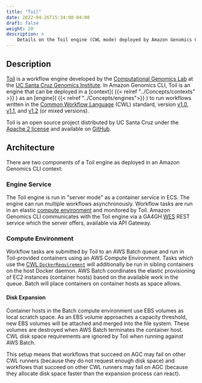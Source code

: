 ```yaml
---
title: "Toil"
date: 2022-04-26T15:34:00-04:00
draft: false
weight: 20
description: >
    Details on the Toil engine (CWL mode) deployed by Amazon Genomics CLI
---
```


## Description

[Toil](http://toil.ucsc-cgl.org/) is a workflow engine developed by the
[Computational Genomics Lab](https://cglgenomics.ucsc.edu/) at the
[UC Santa Cruz Genomics Institute](https://genomics.ucsc.edu/). In Amazon Genomics
CLI, Toil is an engine that can be deployed in a
[context]( {{< relref "../Concepts/contexts" >}} ) as an
[engine]( {{< relref "../Concepts/engines">}} ) to run workflows written in the
[Common Workflow Language](https://www.commonwl.org/) (CWL) standard, version
[v1.0](https://www.commonwl.org/v1.0/), [v1.1](https://www.commonwl.org/v1.1/),
and [v1.2](https://www.commonwl.org/v1.2/) (or mixed versions).

Toil is an open source project distributed by UC Santa Cruz under the [Apache 2
license](https://github.com/DataBiosphere/toil/blob/master/LICENSE) and
available on
[GitHub](https://github.com/DataBiosphere/toil).

## Architecture

There are two components of a Toil engine as deployed in an Amazon Genomics
CLI context:

### Engine Service

The Toil engine is run in "server mode" as a container service in ECS. The
engine can run multiple workflows asynchronously. Workflow tasks are run in an
elastic [compute environment]( #compute-environment ) and monitored by Toil.
Amazon Genomics CLI communicates with the Toil engine via a GA4GH
[WES](https://github.com/ga4gh/workflow-execution-service-schemas) REST service
which the server offers, available via API Gateway.

### Compute Environment

Workflow tasks are submitted by Toil to an AWS Batch queue and run in
Toil-provided containers using an AWS Compute Environment. Tasks which use the
[CWL `DockerRequirement`](https://www.commonwl.org/user_guide/07-containers/index.html)
will additionally be run in sibling containers on the host Docker daemon. AWS
Batch coordinates the elastic provisioning of EC2 instances (container hosts)
based on the available work in the queue. Batch will place containers on
container hosts as space allows.

#### Disk Expansion

Container hosts in the Batch compute environment use EBS volumes as local
scratch space. As an EBS volume approaches a capacity threshold, new EBS
volumes will be attached and merged into the file system. These volumes are
destroyed when AWS Batch terminates the container host. CWL disk space
requirements are ignored by Toil when running against AWS Batch.

This setup means that workflows that succeed on AGC may fail on other CWL
runners (because they do not request enough disk space) and workflows that
succeed on other CWL runners may fail on AGC (because they allocate disk space
faster than the expansion process can react).


